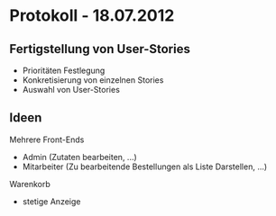 Protokoll - 18.07.2012
====================


Fertigstellung von User-Stories
---------------------
- Prioritäten Festlegung
- Konkretisierung von einzelnen Stories
- Auswahl von User-Stories
	
		
Ideen
---------------------

Mehrere Front-Ends
- Admin (Zutaten bearbeiten, ...)
- Mitarbeiter (Zu bearbeitende Bestellungen als Liste Darstellen, ...)
	
Warenkorb
- stetige Anzeige	
	
